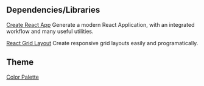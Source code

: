 ## Dependencies/Libraries

[Create React App](https://github.com/facebook/create-react-app)
Generate a modern React Application, with an integrated workflow and many useful utilities.

[React Grid Layout](https://github.com/react-grid-layout/react-grid-layout)
Create responsive grid layouts easily and programatically.

## Theme

[Color Palette](https://coolors.co/002aff-ffd300-14110f-9a031e-55c1ff)